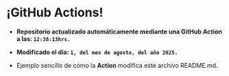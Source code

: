 # ¡GitHub Actions!
* **Repositorio actualizado automáticamente mediante una GitHub Action a las: `12:38:13hrs.`**
* **Modificado el día: `1, del mes de agosto, del año 2025.`**

* Ejemplo sencillo de cómo la **Action** modifica este archivo README.md.
